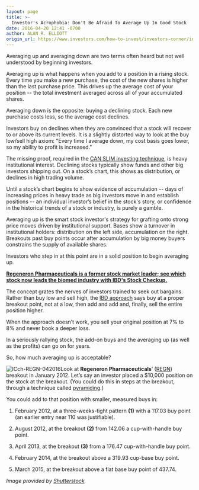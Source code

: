 ```yaml
---
layout: page
title: >-
  Investor's Acrophobia: Don't Be Afraid To Average Up In Good Stock
date: 2016-04-20 12:41 -0700
author: ALAN R. ELLIOTT
origin_url: https://www.investors.com/how-to-invest/investors-corner/investors-acrophobia-dont-be-afraid-to-average-up
---
```





Averaging up and averaging down are two terms often heard but not well understood by beginning investors.


Averaging up is what happens when you add to a position in a rising stock. Every time you make a new purchase, the cost of the new shares is higher than the last purchase price. This drives up the average cost of your position -- the total investment averaged across all of your accumulated shares.


Averaging down is the opposite: buying a declining stock. Each new purchase costs less, so the average cost declines.


Investors buy on declines when they are convinced that a stock will recover to or above its current levels. It is a slightly distorted way to look at the buy low/sell high axiom: "Every time I average down, my cost basis goes lower, so my ability to profit is increased."


The missing proof, required in the [CAN SLIM investing technique](http://education.investors.com/courselandingpage.aspx?id=735749), is heavy institutional interest. Declining stocks typically show funds and other big investors shipping out. On a stock’s chart, this shows as distribution, or declines in high trading volume.


Until a stock’s chart begins to show evidence of accumulation -- days of increasing prices in heavy trade as big investors move in and establish positions -- an individual investor’s belief in the stock's story, or confidence in the historical trends of a stock or industry, is purely a gamble.


Averaging up is the smart stock investor's strategy for grafting onto strong price moves driven by institutional support. Bases show a turnover in institutional holders: distribution on the left side, accumulation on the right. Breakouts past buy points occur after accumulation by big money buyers constrains the supply of available shares.


Investors who step in at this point are in a solid position to begin averaging up.


**[Regeneron Pharmaceuticals is a former stock market leader; see which stock now leads the biomed industry with IBD's Stock Checkup.](http://research.investors.com/stock-quotes/nasdaq-anika-therapeutics-inc-anik.htm)**


The concept grates the nerves of investors trained to seek out bargains. Rather than buy low and sell high, the [IBD approach](http://education.investors.com/courselandingpage.aspx?id=735787) says buy at a proper breakout point, not at a low, then add and add and, finally, sell the entire position higher.


When the approach doesn’t work, you sell your original position at 7% to 8% and never book a deeper loss.


In a seriously rallying stock, the add-on buys and the averaging up (as well as the profits) can go on for years.


So, how much averaging up is acceptable?


![ICch-REGN-042016](https://www.investors.com/wp-content/uploads/2016/04/ICch-REGN-042016.jpg)Look at **Regeneron Pharmaceuticals**’ ([REGN](https://research.investors.com/quote.aspx?symbol=REGN)) breakout in January 2012. Let’s say an investor placed a \$10,000 position on the stock at the breakout. (You could do this in steps at the breakout, through a technique called [pyramiding](https://www.investors.com/how-to-invest/investors-corner/how-to-pyramid-into-top-stocks/).)


You could add to that position with smaller, measured buys in:


1) February 2012, at a three-weeks-tight pattern **(1)** with a 117.03 buy point (an earlier entry near 110 was justifiable).


2) August 2012, at the breakout **(2)** from 142.06 a cup-with-handle buy point.


3) April 2013, at the breakout **(3)** from a 176.47 cup-with-handle buy point.


4) February 2014, at the breakout above a 319.93 cup-base buy point.


5) March 2015, at the breakout above a flat base buy point of 437.74.


*Image provided by* [*Shutterstock*](http://www.shutterstock.com/)*.*




